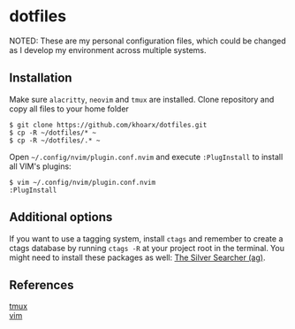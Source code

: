 # dotfiles
NOTED: These are my personal configuration files, which could be changed as I develop my environment across multiple systems.

## Installation
Make sure `alacritty`, `neovim` and `tmux` are installed. Clone repository and copy all files to your home folder
```shell script
$ git clone https://github.com/khoarx/dotfiles.git
$ cp -R ~/dotfiles/* ~
$ cp -R ~/dotfiles/.* ~
```
Open `~/.config/nvim/plugin.conf.nvim` and execute `:PlugInstall` to install all VIM's plugins:
```shell script
$ vim ~/.config/nvim/plugin.conf.nvim
:PlugInstall
```

## Additional options
If you want to use a tagging system, install `ctags` and remember to create a ctags database by running `ctags -R` at your project root in the terminal.
You might need to install these packages as well: [The Silver Searcher (ag)](https://github.com/ggreer/the_silver_searcher).

## References
[tmux](https://github.com/tmux/tmux)\
[vim](https://www.vim.org/)
